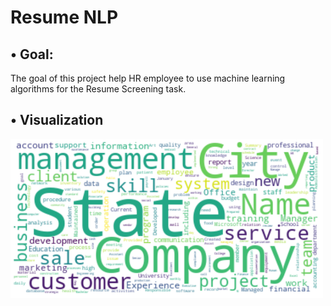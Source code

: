 #    Resume NLP

## • Goal:

 The goal of this project help HR employee to use machine learning algorithms for the Resume Screening task.

 
## • Visualization

<img src="https://github.com/hanaaalqarni5/Resume_NLP/blob/main/Visulization.png" width="500"/>

